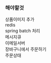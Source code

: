 <h3>해야할것 </h3>
상품이미지 추가 <br>
redis  <br>
spring batch 처리 <br>
메시지큐 <br>
이메일서버 <br>
장바구니에서 주문하기 <br>
주문상태 <br>